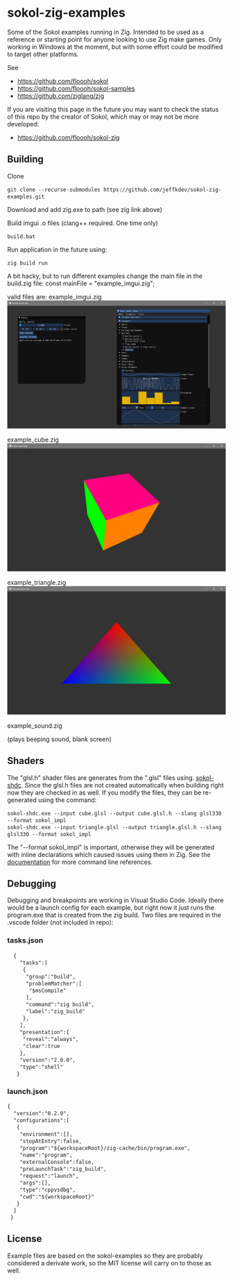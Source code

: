 # sokol-zig-examples

Some of the Sokol examples running in Zig. Intended to be used as a reference or starting point for anyone looking to use Zig make games. Only working in Windows at the moment, but with some effort could be modified to target other platforms.

See
   - https://github.com/floooh/sokol
   - https://github.com/floooh/sokol-samples
   - https://github.com/ziglang/zig
    
If you are visiting this page in the future you may want to check the status of this repo by the creator of Sokol, which may or may not be more developed:
  -  https://github.com/floooh/sokol-zig


## Building

Clone

    git clone --recurse-submodules https://github.com/jeffkdev/sokol-zig-examples.git

Download and add zig.exe to path (see zig link above)
    
Build imgui .o files (clang++ required. One time only)

    build.bat
    
    
Run application in the future using:

    zig build run
    
   
A bit hacky, but to run different examples change the main file in the build.zig file:
    const mainFile = "example_imgui.zig"; 

valid files are:
  example_imgui.zig
![example_imgui.zig](docs/imgui.png)
  
  example_cube.zig
![example_cube.zig](docs/cube.png)
  
  example_triangle.zig
![example_triangle.zig](docs/triangle.png)
  
  example_sound.zig
  
(plays beeping sound, blank screen)
  
  
## Shaders

The "glsl.h" shader files are generates from the ".glsl" files using. [sokol-shdc](https://github.com/floooh/sokol-tools). Since the glsl.h files are not created automatically when building right now they are checked in as well. If you modify the files, they can be re-generated using the command:

```
sokol-shdc.exe --input cube.glsl --output cube.glsl.h --slang glsl330 --format sokol_impl
sokol-shdc.exe --input triangle.glsl --output triangle.glsl.h --slang glsl330 --format sokol_impl
```
The "--format sokol_impl" is important, otherwise they will be generated with inline declarations which caused issues using them in Zig. See the [documentation](https://github.com/floooh/sokol-tools/blob/master/docs/sokol-shdc.md) for more command line references.

## Debugging

Debugging and breakpoints are working in Visual Studio Code. Ideally there would be a launch config for each example, but right now it just runs the program.exe that is created from the zig build. Two files are required in the .vscode folder (not included in repo):

### tasks.json
```
  {
    "tasks":[
     {
      "group":"build",
      "problemMatcher":[
       "$msCompile"
      ],
      "command":"zig build",
      "label":"zig_build"
     },
    ],
    "presentation":{
     "reveal":"always",
     "clear":true
    },
    "version":"2.0.0",
    "type":"shell"
   }
 ```
### launch.json
```
{
  "version":"0.2.0",
  "configurations":[
   {
    "environment":[],
    "stopAtEntry":false,
    "program":"${workspaceRoot}/zig-cache/bin/program.exe",
    "name":"program",
    "externalConsole":false,
    "preLaunchTask":"zig_build",
    "request":"launch",
    "args":[],
    "type":"cppvsdbg",
    "cwd":"${workspaceRoot}"
   }
  ]
 }
 ```
## License

Example files are based on the sokol-examples so they are probably considered a derivate work, so the MIT license will carry on to those as well.
